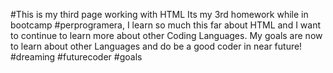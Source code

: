 #This is my third page working with HTML
Its my 3rd homework while in bootcamp #perprogramera,
I learn so much this far about HTML and I want to continue to learn more about other Coding Languages.
My goals are now to learn about other Languages and do be a good coder in near future!
#dreaming #futurecoder #goals 
